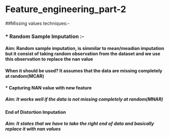# Feature_engineering_part-2
##Missing values techniques:-

### * Random Sample Imputation :-
  #### Aim: Random sample imputation, is simmilar to mean/meadian imputation but it consist of taking random observation from the dataset and we use this observation to replace               the nan value
  ####   When it should be used? It assumes that the data are missing completely at random(MCAR)

#### * Capturing NAN value with new feature
  ##### Aim: It works well if the data is not missing completely at random(MNAR)


#### End of Distortion Imputation
  ##### Aim: It states that we have to take the right end of data and basically replace it with nan values
